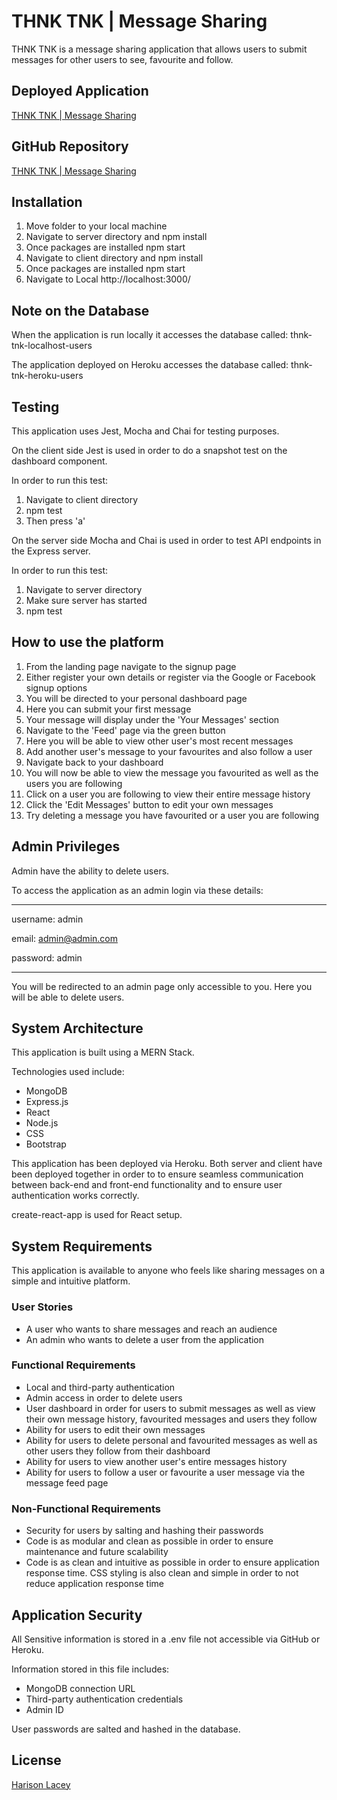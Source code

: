# THNK TNK | Message Sharing

THNK TNK is a message sharing application that allows users to submit messages for other users to see, favourite and follow.

## Deployed Application

[THNK TNK | Message Sharing](https://thnk-tnk.herokuapp.com/)

## GitHub Repository 

[THNK TNK | Message Sharing](https://github.com/HarisonLacey/thnk-tnk-message-sharing)

## Installation

1. Move folder to your local machine
2. Navigate to server directory and npm install
3. Once packages are installed npm start
4. Navigate to client directory and npm install 
5. Once packages are installed npm start
6. Navigate to Local http://localhost:3000/

## Note on the Database

When the application is run locally it accesses the database called: thnk-tnk-localhost-users

The application deployed on Heroku accesses the database called: thnk-tnk-heroku-users

## Testing

This application uses Jest, Mocha and Chai for testing purposes.

On the client side Jest is used in order to do a snapshot test on the dashboard component.

In order to run this test:

1. Navigate to client directory
2. npm test
3. Then press 'a'

On the server side Mocha and Chai is used in order to test API endpoints in the Express server.

In order to run this test:

1. Navigate to server directory
2. Make sure server has started
3. npm test 

## How to use the platform

1. From the landing page navigate to the signup page
2. Either register your own details or register via the Google or 
   Facebook signup options
3. You will be directed to your personal dashboard page
4. Here you can submit your first message
5. Your message will display under the 'Your Messages' section
6. Navigate to the 'Feed' page via the green button
7. Here you will be able to view other user's most recent messages
8. Add another user's message to your favourites and also follow a user
9. Navigate back to your dashboard
10. You will now be able to view the message you favourited as well as 
    the users you are following
11. Click on a user you are following to view their entire message 
    history
12. Click the 'Edit Messages' button to edit your own messages
13. Try deleting a message you have favourited or a user you are 
    following

## Admin Privileges

Admin have the ability to delete users.

To access the application as an admin login via these details:

________________________

username: admin

email: admin@admin.com

password: admin
________________________

You will be redirected to an admin page only accessible to you. Here you will be able to delete users.

## System Architecture

This application is built using a MERN Stack.

Technologies used include:

- MongoDB
- Express.js
- React
- Node.js
- CSS
- Bootstrap

This application has been deployed via Heroku. Both server and client have been deployed together in order to to ensure seamless communication between back-end and front-end functionality and to ensure user authentication works correctly.

create-react-app is used for React setup.

## System Requirements 

This application is available to anyone who feels like sharing messages on a simple and intuitive platform.

### User Stories

- A user who wants to share messages and reach an audience
- An admin who wants to delete a user from the application

### Functional Requirements 

- Local and third-party authentication
- Admin access in order to delete users
- User dashboard in order for users to submit messages as well as view 
  their own message history, favourited messages and users they follow
- Ability for users to edit their own messages
- Ability for users to delete personal and favourited messages as well 
  as other users they follow from their dashboard
- Ability for users to view another user's entire messages history
- Ability for users to follow a user or favourite a user message via the 
  message feed page

### Non-Functional Requirements 

- Security for users by salting and hashing their passwords
- Code is as modular and clean as possible in order to ensure 
  maintenance and future scalability 
- Code is as clean and intuitive as possible in 
  order to ensure application response time. CSS styling is also 
  clean and simple in order to not reduce application response time

## Application Security

All Sensitive information is stored in a .env file not accessible via GitHub or Heroku.

Information stored in this file includes:

- MongoDB connection URL
- Third-party authentication credentials
- Admin ID

User passwords are salted and hashed in the database.

## License

[Harison Lacey](https://developer-portfolio.harisonlacey.vercel.app/)